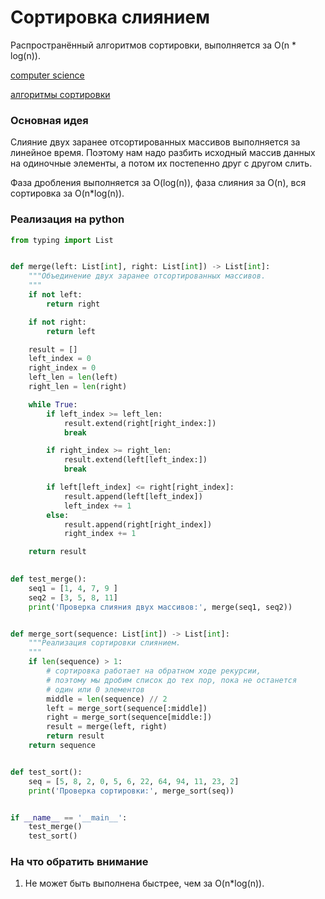 # Сортировка слиянием

Распространённый алгоритмов сортировки, выполняется за O(n * log(n)).

[computer science](./meta_computer_science.md)

[алгоритмы сортировки](./meta_algoritmy_sortirovki.md)

### Основная идея

Слияние двух заранее отсортированных массивов выполняется за линейное время. 
Поэтому нам надо разбить исходный массив данных на одиночные элементы, а потом 
их постепенно друг с другом слить.

Фаза дробления выполняется за O(log(n)), фаза слияния за O(n), 
вся сортировка за O(n*log(n)).

### Реализация на python

```python
from typing import List


def merge(left: List[int], right: List[int]) -> List[int]:
    """Объединение двух заранее отсортированных массивов.
    """
    if not left:
        return right

    if not right:
        return left

    result = []
    left_index = 0
    right_index = 0
    left_len = len(left)
    right_len = len(right)

    while True:
        if left_index >= left_len:
            result.extend(right[right_index:])
            break

        if right_index >= right_len:
            result.extend(left[left_index:])
            break

        if left[left_index] <= right[right_index]:
            result.append(left[left_index])
            left_index += 1
        else:
            result.append(right[right_index])
            right_index += 1

    return result
	

def test_merge():
    seq1 = [1, 4, 7, 9 ]
    seq2 = [3, 5, 8, 11]
    print('Проверка слияния двух массивов:', merge(seq1, seq2))


def merge_sort(sequence: List[int]) -> List[int]:
    """Реализация сортировки слиянием.
    """
    if len(sequence) > 1:
        # сортировка работает на обратном ходе рекурсии,
        # поэтому мы дробим список до тех пор, пока не останется 
        # один или 0 элементов
        middle = len(sequence) // 2
        left = merge_sort(sequence[:middle])
        right = merge_sort(sequence[middle:])
        result = merge(left, right)
        return result
    return sequence


def test_sort():
    seq = [5, 8, 2, 0, 5, 6, 22, 64, 94, 11, 23, 2]
    print('Проверка сортировки:', merge_sort(seq))


if __name__ == '__main__':
    test_merge()
    test_sort()
```

### На что обратить внимание

1. Не может быть выполнена быстрее, чем за O(n*log(n)).
